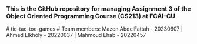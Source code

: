 <h3>This is the GitHub repository for managing Assignment 3 of the Object Oriented Programming Course (CS213) at FCAI-CU</h3>
# tic-tac-toe-games
# Team members:
Mazen AbdelFattah - 20230607 |
Ahmed Elkholy - 20220037 |
Mahmoud Ehab - 20220457
